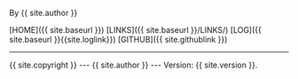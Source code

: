 By {{ site.author }}

[HOME]({{ site.baseurl }})
[LINKS]({{ site.baseurl }}/LINKS/)
[LOG]({{ site.baseurl }}{{site.loglink}})
[GITHUB]({{ site.githublink }})
<br>
<hr>
{{ site.copyright }} --- {{ site.author }} --- Version: {{ site.version }}.
